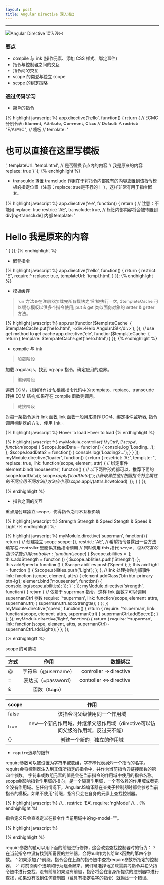```yaml
---
layout: post
title: Angular Directive 深入浅出
---
```


***  

![Angular Directive 深入浅出 ](/blog/img/2015/2015-12-10-angular-directive-1-001.jpg)

### 要点
  
+ compile 与 link (操作元素、添加 CSS 样式、绑定事件)
+ 指令与控制器之间的交互
+ 指令间的交互
+ scope 的类型与独立 scope
+ scope 的绑定策略

### 通过代码学习

+ 简单的指令

{% highlight javascript %}
    app.directive('hello', function() {
        return {
            // ECMC分别代表: Element, Attribute, Comment, Class
            // Default: A
            restrict: "E/A/M/C",
            // 模板
            // template: '<h1>也可以直接在这里写模板</h1>',
            templateUrl: 'templ.html',
            // 是否替换节点内的内容
            // <hello><span>我是原来的内容</span></hello>
            replace: true
        }
    });
{% endhighlight %}

+ transculde 转置
transclude 作用在于将指令内部原有的内容放置到该指令模板的指定位置（注意：replace: true是不行的！ ），这样非常有用于指令嵌套。

{% highlight javascript %}
    app.directive('ele', function() {
    return {
        // 注意：不能用 replace: true
        restrict: 'AE',
        transclude: true,
        // 标签内部内容将会被转置到 div[ng-transclude] 内部
        template: "<h1>Hello 我是原来的内容</h1><div ng-transclude></div>"
    }
});
{% endhighlight %}

+ 嵌套指令

{% highlight javascript %}
    app.directive('hello', function() {
        return {
            restrict: "E",
            require:^
            replace: true,
            templateUrl: 'templ.html',
        }
    });
{% endhighlight %}

+ 模板缓存

> run 方法会在注册器加载完所有模块之‘后’被执行一次;
> $templateCache 可以缓存模板以供多个指令使用;
>put & get 类似面向对象的 setter & getter 方法。

{% highlight javascript %}
    app.run(function($templateCache) {
        $templateCache.put('hello.html', '<div>Hello AngularJS!</div>');
    });
    // use get method to get cache
    app.directive('ele', function($templateCache) {
        return {
            template: $templateCache.get('hello.html')
        }
    });
{% endhighlight %}

+ compile 与 link

>加载阶段

加载 angular.js，找到 ng-app 指令，确定应用的边界。

>编译阶段

遍历 DOM，找到所有指令,根据指令代码中的 template、replace、transclude 转换 DOM 结构,如果存在 compile 函数则调用。

>链接阶段

对每一条指令运行 link 函数,link 函数一般用来操作 DOM、绑定事件监听器,
指令调用控制器的方法，使用 link 。

{% highlight javascript %}
    <loader howToLoad="loadData()">Hover to load</loader>
    <loader howToLoad="loadData2()">Hover to load</loader>
{% endhighlight %}

{% highlight javascript %}
    myModule.controller('MyCtrl', ['$scope',
        function($scope) {
            $scope.loadData = function() {
                console.log('Loading...');
            };
            $scope.loadData2 = function() {
                console.log('Loading2...');
            }
        }
    ]);
    myModule.directive('loader', function() {
        return {
            resetrict: 'AE',
            template: '',
            replace: true,
            link: function(scope, element, attr) {
                // 绑定事件
                element.bind('mouseenter', function() {
                    // 以下两种形式都可以，推荐下面的
                    scope.loadData();
                    scope.$apply('loadData()');
                    // 获取属性值
                    // 根据指令特定属性的不同应用不同方法
                    // 方法应小写
                    scope.$apply(attrs.howtoload);
                });
            }
        }
    });

{% endhighlight %}

+ 指令之间的交互

重点是创建独立 scope，使得指令之间不互相影响

{% highlight javascript %}
    <superman strength>Strength</superman>
    <superman strength speed>Strength &amp; Speed</superman>
    <superman strength speed light>Stength &amp; Speed &amp; Light</superman>
{% endhighlight %}

{% highlight javascript %}
    myModule.directive('superman', function() {
        return {
            // 创建独立 scope
            scope: {},
            restrict: 'AE',
            // 希望指令暴露出一些方法编写在 controller 里面供其他指令调用
            // 同时使用 this 指代 $scope，这样交互的指令才能引用
            controller: function($scope) {
                $scope.abilities = [];
                this.addStrength = function () {
                    $scope.abilities.push('Strength');
                };
                this.addSpeed = function () {
                    $scope.abilities.push('Speed');
                };
                this.addLight = function () {
                    $scope.abilities.push('Light');
                };
            },
            // link 处理指令内部事件
            link: function (scope, element, attrs) {
                element.addClass('btn btn-primary btn-lg');
                element.bind('mouseenter', function() {
                    console.log(scope.abilities);
                });
            }
        };
    });
    myModule.directive('strength', function() {
        return {
            // 依赖于 superman 指令，这样 link 函数才可以调用 supermanCtrl 参数
            require: '^superman',
            link: function(scope, element, attrs, supermanCtrl) {
                supermanCtrl.addStrength();
            }
        };
    });
    myModule.directive('speed', function() {
        return {
            require: '^superman',
            link: function(scope, element, attrs, supermanCtrl) {
                supermanCtrl.addSpeed();
            }
        };
    });
    myModule.directive('light', function() {
        return {
            require: '^superman',
            link: function(scope, element, attrs, supermanCtrl) {
                supermanCtrl.addLight();
            }
        };
    });

{% endhighlight %}

scope 的可选项

|    方式    |        作用       | 数据绑定  |
| ---------- |:-----------------:| -----:|
|     @      |       字符串（@username）      | controller  => directive |
|     =      |       表达式（=password）      | controller <=> directive  |
|     &      |        函数（&age）       |     |

|    scope    |        作用       |
| ----------  |:-----------------:|
|    false    |       该指令同父级使用同一个作用域      |
|    true     |  new一个新的作用域，并继承父级作用域（directive可以访问父级的作用域，反过来不能）  |
|     {}      |      创建一个新的，独立的作用域       |

+ `require`选项的细节

require参数可以被设置为字符串或数组，字符串代表另外一个指令的名字。require会将控制器注入到其值所指定的指令中，并作为当前指令的链接函数的第四个参数。
字符串或数组元素的值是会在当前指令的作用域中使用的指令名称。scope会影响指令作用域的指向，是一个隔离作用域，一个有依赖的作用域或者完全没有作用域。在任何情况下，AngularJS编译器在查找子控制器时都会参考当前指令的模板。如果不使用^前缀，指令只会在自身的元素上查找控制器。

{% highlight javascript %}
    //... 
    restrict: 'EA', 
    require: 'ngModel' 
//... 
{% endhighlight %}

指令定义只会查找定义在指令作当前用域中的ng-model=""。

{% highlight javascript %}
    <!-- 指令会在本地作用域查找ng-model --> 
    <div my-directive ng-model="object"></div> 
{% endhighlight %}

require参数的值可以用下面的前缀进行修饰，这会改变查找控制器时的行为：
`?`  在当前指令中没有找到所需要的控制器，会将null作为传给link函数的第四个参数。
`^`  如果添加了^前缀，指令会在上游的指令链中查找require参数所指定的控制器。
`?^` 将前面两个选项的行为组合起来，我们可选择地加载需要的指令并在父指令链中进行查找。没有前缀如果没有前缀，指令将会在自身所提供的控制器中进行查找，如果没有找到任何控制器（或具有指定名字的指令）就抛出一个错误。
